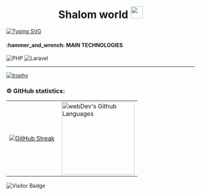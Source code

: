 <h1 align="center">Shalom world <img src="https://github.com/blackcater/blackcater/raw/main/images/Hi.gif" height="32"/></h1>
<a href="https://git.io/typing-svg"><img src="https://readme-typing-svg.demolab.com?font=Fira+Code&pause=2000&center=true&width=1100&random=false&lines=Backend+developer" alt="Typing SVG" /></a>

<h4>:hammer_and_wrench: MAIN TECHNOLOGIES</h4>

<div>
  <a>
    <img src="https://img.shields.io/badge/php-%23777BB4.svg?style=for-the-badge&logo=PHP&logoColor=white" alt="PHP"/>
  </a>
  <a>
    <img src="https://img.shields.io/badge/laravel-%23777BB4.svg?style=for-the-badge&logo=Laravel&logoColor=white" alt="Laravel"/>
  </a>
</div>

---

[![trophy](https://github-profile-trophy.vercel.app/?username=chokoladis)](https://github.com/ryo-ma/github-profile-trophy)

### ⚙️ GitHub statistics:

<table>
  <tr>
    <td>
      <a href="https://git.io/streak-stats"><img src="https://github-readme-streak-stats.herokuapp.com?user=chokoladis&theme=transparent&border_radius=4&date_format=j%20M%5B%20Y%5D" alt="GitHub Streak" /></a>
    </td>
    <td>
      <img height="195px" align="right" alt="webDev's Github Languages" src="https://github-readme-stats-sigma-five.vercel.app/api/top-langs/?username=chokoladis&layout=compact&theme=vision-friendly-dark" />
    </td>
  </tr>
</table>

![Visitor Badge](https://visitor-badge.laobi.icu/badge?page_id=chokoladis)
<!--
**chokoladis/chokoladis** is a ✨ _special_ ✨ repository because its `README.md` (this file) appears on your GitHub profile.

Here are some ideas to get you started:

- 🔭 I’m currently working on ...
- 🌱 I’m currently learning ...
- 👯 I’m looking to collaborate on ...
- 🤔 I’m looking for help with ...
- 💬 Ask me about ...
- 📫 How to reach me: ...
- 😄 Pronouns: ...
- ⚡ Fun fact: ...
-->
